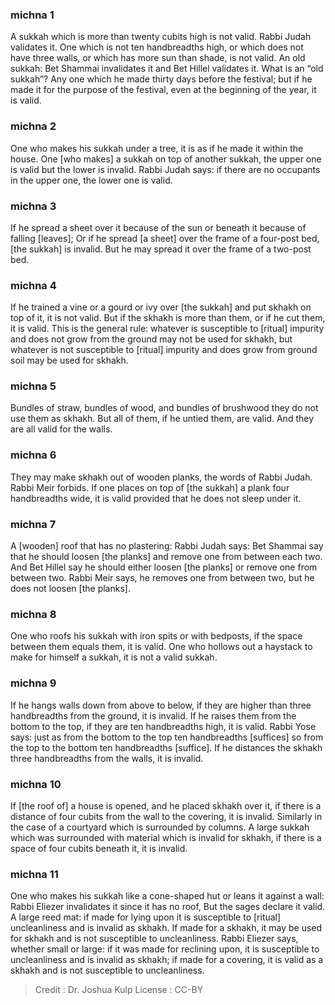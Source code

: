 
### michna 1
A sukkah which is more than twenty cubits high is not valid. Rabbi Judah validates it. One which is not ten handbreadths high, or which does not have three walls, or which has more sun than shade, is not valid. An old sukkah: Bet Shammai invalidates it and Bet Hillel validates it. What is an “old sukkah”? Any one which he made thirty days before the festival; but if he made it for the purpose of the festival, even at the beginning of the year, it is valid.

### michna 2
One who makes his sukkah under a tree, it is as if he made it within the house. One [who makes] a sukkah on top of another sukkah, the upper one is valid but the lower is invalid. Rabbi Judah says: if there are no occupants in the upper one, the lower one is valid.

### michna 3
If he spread a sheet over it because of the sun or beneath it because of falling [leaves]; Or if he spread [a sheet] over the frame of a four-post bed, [the sukkah] is invalid. But he may spread it over the frame of a two-post bed.

### michna 4
If he trained a vine or a gourd or ivy over [the sukkah] and put skhakh on top of it, it is not valid. But if the skhakh is more than them, or if he cut them, it is valid. This is the general rule: whatever is susceptible to [ritual] impurity and does not grow from the ground may not be used for skhakh, but whatever is not susceptible to [ritual] impurity and does grow from ground soil may be used for skhakh.

### michna 5
Bundles of straw, bundles of wood, and bundles of brushwood they do not use them as skhakh. But all of them, if he untied them, are valid. And they are all valid for the walls.

### michna 6
They may make skhakh out of wooden planks, the words of Rabbi Judah. Rabbi Meir forbids. If one places on top of [the sukkah] a plank four handbreadths wide, it is valid provided that he does not sleep under it.

### michna 7
A [wooden] roof that has no plastering: Rabbi Judah says: Bet Shammai say that he should loosen [the planks] and remove one from between each two. And Bet Hillel say he should either loosen [the planks] or remove one from between two. Rabbi Meir says, he removes one from between two, but he does not loosen [the planks].

### michna 8
One who roofs his sukkah with iron spits or with bedposts, if the space between them equals them, it is valid. One who hollows out a haystack to make for himself a sukkah, it is not a valid sukkah.

### michna 9
If he hangs walls down from above to below, if they are higher than three handbreadths from the ground, it is invalid. If he raises them from the bottom to the top, if they are ten handbreadths high, it is valid. Rabbi Yose says: just as from the bottom to the top ten handbreadths [suffices] so from the top to the bottom ten handbreadths [suffice]. If he distances the skhakh three handbreadths from the walls, it is invalid.

### michna 10
If [the roof of] a house is opened, and he placed skhakh over it, if there is a distance of four cubits from the wall to the covering, it is invalid. Similarly in the case of a courtyard which is surrounded by columns. A large sukkah which was surrounded with material which is invalid for skhakh, if there is a space of four cubits beneath it, it is invalid.

### michna 11
One who makes his sukkah like a cone-shaped hut or leans it against a wall: Rabbi Eliezer invalidates it since it has no roof, But the sages declare it valid. A large reed mat: if made for lying upon it is susceptible to [ritual] uncleanliness and is invalid as skhakh. If made for a skhakh, it may be used for skhakh and is not susceptible to uncleanliness. Rabbi Eliezer says, whether small or large: if it was made for reclining upon, it is susceptible to uncleanliness and is invalid as skhakh; if made for a covering, it is valid as a skhakh and is not susceptible to uncleanliness.

>Credit : Dr. Joshua Kulp
>License : CC-BY